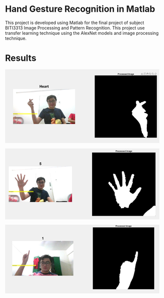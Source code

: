 # Hand Gesture Recognition in Matlab
This project is developed using Matlab for the final project of subject BITI3313 Image Processing and Pattern Recognition. This project use transfer learning technique using the AlexNet models and image processing technique.

# Results

![output.jpg](assets/output1.png)

![output.jpg](assets/output2.png)

![output.jpg](assets/output3.jpg)
